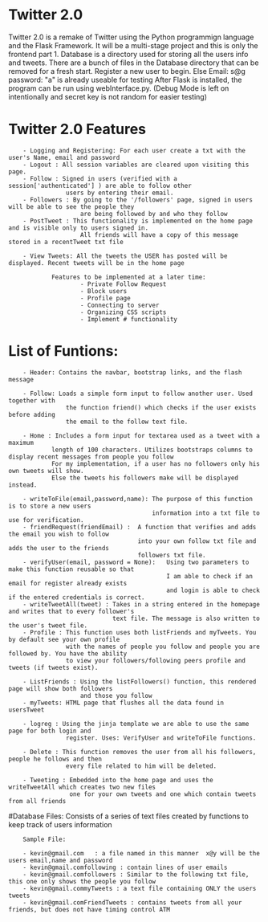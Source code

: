 # Twitter 2.0

Twitter 2.0 is a remake of Twitter using the Python programmign language and the Flask Framework.
It will be a multi-stage project and this is only the frontend part 1.
Database is a directory used for storing all the users info and tweets.
There are a bunch of files in the Database directory that can be removed for a fresh start. 
Register a new user to begin. Else   Email: s@g   password: "a" is already useable for testing
After Flask is installed, the program can be run using webInterface.py. 
	(Debug Mode is left on intentionally and secret key is not random for easier testing)

# Twitter 2.0 Features

		- Logging and Registering: For each user create a txt with the user's Name, email and password		
		- Logout : All session variables are cleared upon visiting this page.
		- Follow : Signed in users (verified with a session['authenticated'] ) are able to follow other
					users by entering their email.
		- Followers : By going to the '/followers' page, signed in users will be able to see the people they
						are being followed by and who they follow
		- PostTweet : This functionality is implemented on the home page and is visible only to users signed in. 
						All friends will have a copy of this message stored in a recentTweet txt file
		
		- View Tweets: All the tweets the USER has posted will be displayed. Recent tweets will be in the home page
		
				Features to be implemented at a later time:
						- Private Follow Request 
						- Block users
						- Profile page 
						- Connecting to server 
						- Organizing CSS scripts 
						- Implement # functionality
			
# List of Funtions:
		
		- Header: Contains the navbar, bootstrap links, and the flash message
		
		- Follow: Loads a simple form input to follow another user. Used together with 
					the function friend() which checks if the user exists before adding 
					the email to the follow text file.
					
		- Home : Includes a form input for textarea used as a tweet with a maximum 
				length of 100 characters. Utilizes bootstraps columns to display recent messages from people you follow
				For my implementation, if a user has no followers only his own tweets will show. 
				Else the tweets his followers make will be displayed instead.
				
		- writeToFile(email,password,name): The purpose of this function is to store a new users 
											information into a txt file to use for verification.
		- friendRequest(friendEmail) : 	A function that verifies and adds the email you wish to follow			
										into your own follow txt file and adds the user to the friends 
										followers txt file.
		- verifyUser(email, password = None): 	Using two parameters to make this function reusable so that	
												I am able to check if an email for register already exists
												and login is able to check if the entered credentials is correct.
		- writeTweetAll(tweet) : Takes in a string entered in the homepage and writes that to every follower's 
								 text file. The message is also written to the user's tweet file.
		- Profile : This function uses both listFriends and myTweets. You by default see your own profile
					with the names of people you follow and people you are followed by. You have the ability
					to view your followers/following peers profile and tweets (if tweets exist). 
					
		- ListFriends : Using the listFollowers() function, this rendered page will show both followers 
						and those you follow
		- myTweets: HTML page that flushes all the data found in usersTweet
		
		- logreg : Using the jinja template we are able to use the same page for both login and 
					register. Uses: VerifyUser and writeToFile functions.
		
		- Delete : This function removes the user from all his followers, people he follows and then
					every file related to him will be deleted.
		
		- Tweeting : Embedded into the home page and uses the writeTweetAll which creates two new files	
					 one for your own tweets and one which contain tweets from all friends
					 
#Database Files:
	Consists of a series of text files created by functions to keep track of users information
	
		Sample File:
		
		- kevin@gmail.com   : a file named in this manner  x@y will be the users email,name and password
		- kevin@gmail.comfollowing : contain lines of user emails 
		- kevin@gmail.comfollowers : Similar to the following txt file, this one only shows the people you follow
		- kevin@gmail.commyTweets : a text file containing ONLY the users tweets
		- kevin@gmail.comFriendTweets : contains tweets from all your friends, but does not have timing control ATM
		